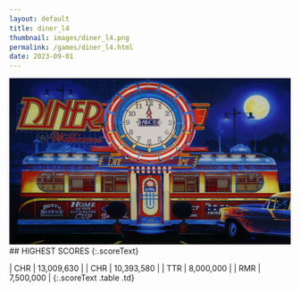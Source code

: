```yaml
---
layout: default
title: diner_l4
thumbnail: images/diner_l4.png
permalink: /games/diner_l4.html
date: 2023-09-01
---
```


<img src="../images/diner_l4.png" class="gameThumbnail img-fluid mx-auto align-middle">
## HIGHEST SCORES
{:.scoreText}

| CHR | 13,009,630 | 
| CHR | 10,393,580 | 
| TTR | 8,000,000 | 
| RMR | 7,500,000 | 
{:.scoreText .table .td}
